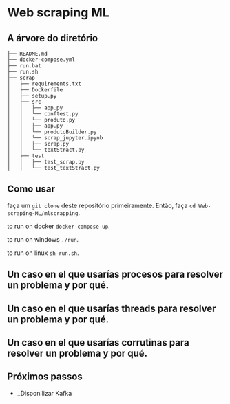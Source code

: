 # Web scraping ML


## A árvore do diretório

    ├── README.md
    ├── docker-compose.yml
    ├── run.bat
    ├── run.sh
    ├── scrap
    │   ├── requirements.txt
    │   ├── Dockerfile
    │   ├── setup.py
    │   ├── src
    │   │   ├── app.py
    │   │   └── conftest.py
    │   │   └── produto.py
    │   │   ├── app.py
    │   │   └── produtoBuilder.py
    │   │   └── scrap_jupyter.ipynb
    │   │   ├── scrap.py
    │   │   └── textStract.py
    │   ├── test
    │   │   ├── test_scrap.py
    │   │   └── test_textStract.py


## Como usar

faça um `git clone` deste repositório primeiramente. Então, faça `cd Web-scraping-ML/mlscrapping`.

to run on docker `docker-compose up`.

to run on windows `./run`.

to run on  linux `sh run.sh`.


## Un caso en el que usarías procesos para resolver un problema y por qué.

##	Un caso en el que usarías threads para resolver un problema y por qué.

##	Un caso en el que usarías corrutinas para resolver un problema y por qué.



## Próximos passos

- _Disponilizar Kafka 
